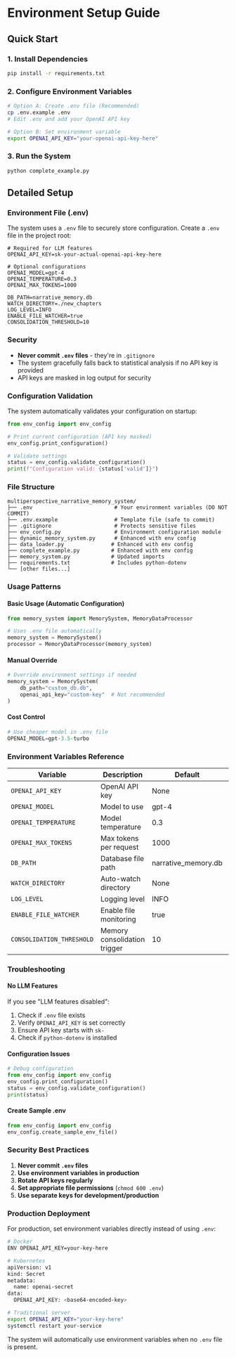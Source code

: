# Environment Setup Guide

## Quick Start

### 1. Install Dependencies
```bash
pip install -r requirements.txt
```

### 2. Configure Environment Variables
```bash
# Option A: Create .env file (Recommended)
cp .env.example .env
# Edit .env and add your OpenAI API key

# Option B: Set environment variable
export OPENAI_API_KEY="your-openai-api-key-here"
```

### 3. Run the System
```bash
python complete_example.py
```

## Detailed Setup

### Environment File (.env)
The system uses a `.env` file to securely store configuration. Create a `.env` file in the project root:

```env
# Required for LLM features
OPENAI_API_KEY=sk-your-actual-openai-api-key-here

# Optional configurations
OPENAI_MODEL=gpt-4
OPENAI_TEMPERATURE=0.3
OPENAI_MAX_TOKENS=1000

DB_PATH=narrative_memory.db
WATCH_DIRECTORY=./new_chapters
LOG_LEVEL=INFO
ENABLE_FILE_WATCHER=true
CONSOLIDATION_THRESHOLD=10
```

### Security
- **Never commit `.env` files** - they're in `.gitignore`
- The system gracefully falls back to statistical analysis if no API key is provided
- API keys are masked in log output for security

### Configuration Validation
The system automatically validates your configuration on startup:

```python
from env_config import env_config

# Print current configuration (API key masked)
env_config.print_configuration()

# Validate settings
status = env_config.validate_configuration()
print(f"Configuration valid: {status['valid']}")
```

### File Structure
```
multiperspective_narrative_memory_system/
├── .env                          # Your environment variables (DO NOT COMMIT)
├── .env.example                  # Template file (safe to commit)
├── .gitignore                    # Protects sensitive files
├── env_config.py                 # Environment configuration module
├── dynamic_memory_system.py      # Enhanced with env config
├── data_loader.py               # Enhanced with env config
├── complete_example.py          # Enhanced with env config
├── memory_system.py             # Updated imports
├── requirements.txt             # Includes python-dotenv
└── [other files...]
```

### Usage Patterns

#### Basic Usage (Automatic Configuration)
```python
from memory_system import MemorySystem, MemoryDataProcessor

# Uses .env file automatically
memory_system = MemorySystem()
processor = MemoryDataProcessor(memory_system)
```

#### Manual Override
```python
# Override environment settings if needed
memory_system = MemorySystem(
    db_path="custom_db.db",
    openai_api_key="custom-key"  # Not recommended
)
```

#### Cost Control
```python
# Use cheaper model in .env file
OPENAI_MODEL=gpt-3.5-turbo
```

### Environment Variables Reference

| Variable | Description | Default | Required |
|----------|-------------|---------|----------|
| `OPENAI_API_KEY` | OpenAI API key | None | For LLM features |
| `OPENAI_MODEL` | Model to use | gpt-4 | No |
| `OPENAI_TEMPERATURE` | Model temperature | 0.3 | No |
| `OPENAI_MAX_TOKENS` | Max tokens per request | 1000 | No |
| `DB_PATH` | Database file path | narrative_memory.db | No |
| `WATCH_DIRECTORY` | Auto-watch directory | None | No |
| `LOG_LEVEL` | Logging level | INFO | No |
| `ENABLE_FILE_WATCHER` | Enable file monitoring | true | No |
| `CONSOLIDATION_THRESHOLD` | Memory consolidation trigger | 10 | No |

### Troubleshooting

#### No LLM Features
If you see "LLM features disabled":
1. Check if `.env` file exists
2. Verify `OPENAI_API_KEY` is set correctly
3. Ensure API key starts with `sk-`
4. Check if `python-dotenv` is installed

#### Configuration Issues
```python
# Debug configuration
from env_config import env_config
env_config.print_configuration()
status = env_config.validate_configuration()
print(status)
```

#### Create Sample .env
```python
from env_config import env_config
env_config.create_sample_env_file()
```

### Security Best Practices

1. **Never commit `.env` files**
2. **Use environment variables in production**
3. **Rotate API keys regularly**
4. **Set appropriate file permissions** (`chmod 600 .env`)
5. **Use separate keys for development/production**

### Production Deployment

For production, set environment variables directly instead of using `.env`:

```bash
# Docker
ENV OPENAI_API_KEY=your-key-here

# Kubernetes
apiVersion: v1
kind: Secret
metadata:
  name: openai-secret
data:
  OPENAI_API_KEY: <base64-encoded-key>

# Traditional server
export OPENAI_API_KEY="your-key-here"
systemctl restart your-service
```

The system will automatically use environment variables when no `.env` file is present.